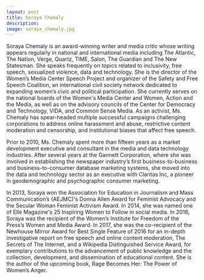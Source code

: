 ```yaml
---
layout: post
title: Soraya Chemaly
description:
image: soraya_chemaly.jpg
---
```

Soraya Chemaly is an award-winning writer and media critic whose writing appears regularly in national and international media including The Atlantic, The Nation, Verge, Quartz, TIME, Salon, The Guardian and The New Statesman. She speaks frequently on topics related to inclusivity, free speech, sexualized violence, data and technology. She is the director of the Women’s Media Center Speech Project and organizer of the Safety and Free Speech Coalition, an international civil society network dedicated to expanding women’s civic and political participation. She currently serves on the national boards of the Women's Media Center and Women, Action and the Media, as well as on the advisory councils of the Center for Democracy and Technology, VIDA, and Common Sense Media. As an activist, Ms. Chemaly has spear-headed multiple successful campaigns challenging corporations to address online harassment and abuse, restrictive content moderation and censorship, and institutional biases that affect free speech.

Prior to 2010, Ms. Chemaly spent more than fifteen years as a market development executive and consultant in the media and data technology industries. After several years at the Gannett Corporation, where she was involved in establishing the newspaper industry’s first business-to-business and business-to-consumer database marketing systems, she moved into the data and technology sector as an executive with Claritas Inc, a pioneer in geodemographic and psychographic consumer marketing.

In 2013, Soraya won the Association for Education in Journalism and Mass Communication’s (AEJMC)'s Donna Allen Award for Feminist Advocacy and the Secular Woman Feminist Activism Award. In 2014, she was named one of Elle Magazine's 25 Inspiring Women to Follow in social media. In 2016, Soraya was the recipient of the Women’s Institute for Freedom of the Press’s Women and Media Award. In 2017, she was the co-recipient of the Newhouse Mirror Award for Best Single Feature of 2016 for an in-depth investigative report on free speech and online content moderation, The Secrets of The Internet, and a Wikipedia Distinguished Service Award, for exemplary contributions to the advancement of public knowledge and the collection, development, and dissemination of educational content. She is the author of the upcoming book, Rage Becomes Her: The Power of Women’s Anger.
